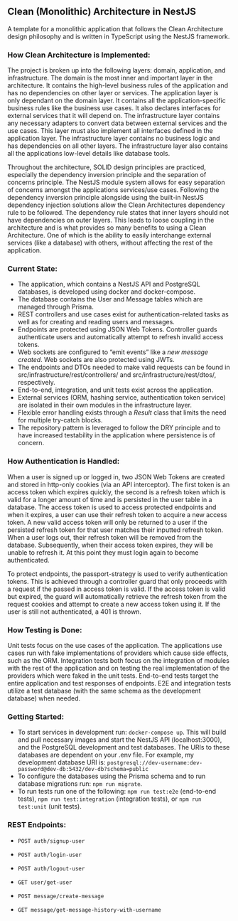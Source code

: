 ## Clean (Monolithic) Architecture in NestJS

A template for a monolithic application that follows the Clean Architecture design philosophy and is written in TypeScript using the NestJS framework.

### How Clean Architecture is Implemented:

The project is broken up into the following layers: domain, application, and infrastructure. The domain is the most inner and important layer in the architecture. It contains the high-level business rules of the application and has no dependencies on other layer or services. The application layer is only dependant on the domain layer. It contains all the application-specific business rules like the business use cases. It also declares interfaces for external services that it will depend on. The infrastructure layer contains any necessary adapters to convert data between external services and the use cases. This layer must also implement all interfaces defined in the application layer. The infrastructure layer contains no business logic and has dependencies on all other layers. The infrastructure layer also contains all the applications low-level details like database tools.

Throughout the architecture, SOLID design principles are practiced, especially the dependency inversion principle and the separation of concerns principle. The NestJS module system allows for easy separation of concerns amongst the applications services/use cases. Following the dependency inversion principle alongside using the built-in NestJS dependency injection solutions allow the Clean Architectures dependency rule to be followed. The dependency rule states that inner layers should not have dependencies on outer layers. This leads to loose coupling in the architecture and is what provides so many benefits to using a Clean Architecture. One of which is the ability to easily interchange external services (like a database) with others, without affecting the rest of the application.

### Current State:

- The application, which contains a NestJS API and PostgreSQL databases, is developed using docker and docker-compose.
- The database contains the User and Message tables which are managed through Prisma.
- REST controllers and use cases exist for authentication-related tasks as well as for creating and reading users and messages.
- Endpoints are protected using JSON Web Tokens. Controller guards authenticate users and automatically attempt to refresh invalid access tokens.
- Web sockets are configured to “emit events” like a _new message created_. Web sockets are also protected using JWTs.
- The endpoints and DTOs needed to make valid requests can be found in src/infrastructure/rest/controllers/ and src/infrastructure/rest/dtos/, respectively.
- End-to-end, integration, and unit tests exist across the application.
- External services (ORM, hashing service, authentication token service) are isolated in their own modules in the infrastructure layer.
- Flexible error handling exists through a _Result_ class that limits the need for multiple try-catch blocks.
- The repository pattern is leveraged to follow the DRY principle and to have increased testability in the application where persistence is of concern.

### How Authentication is Handled:

When a user is signed up or logged in, two JSON Web Tokens are created and stored in http-only cookies (via an API interceptor). The first token is an access token which expires quickly, the second is a refresh token which is valid for a longer amount of time and is persisted in the user table in a database. The access token is used to access protected endpoints and when it expires, a user can use their refresh token to acquire a new access token. A new valid access token will only be returned to a user if the persisted refresh token for that user matches their inputted refresh token. When a user logs out, their refresh token will be removed from the database. Subsequently, when their access token expires, they will be unable to refresh it. At this point they must login again to become authenticated.

To protect endpoints, the passport-strategy is used to verify authentication tokens. This is achieved through a controller guard that only proceeds with a request if the passed in access token is valid. If the access token is valid but expired, the guard will automatically retrieve the refresh token from the request cookies and attempt to create a new access token using it. If the user is still not authenticated, a 401 is thrown.

### How Testing is Done:

Unit tests focus on the use cases of the application. The applications use cases run with fake implementations of providers which cause side effects, such as the ORM. Integration tests both focus on the integration of modules with the rest of the application and on testing the real implementation of the providers which were faked in the unit tests. End-to-end tests target the entire application and test responses of endpoints. E2E and integration tests utilize a test database (with the same schema as the development database) when needed.

### Getting Started:

- To start services in development run: `docker-compose up`. This will build and pull necessary images and start the NestJS API (localhost:3000), and the PostgreSQL development and test databases. The URIs to these databases are dependent on your .env file. For example, my development database URI is: `postgresql://dev-username:dev-password@dev-db:5432/dev-db?schema=public`
- To configure the databases using the Prisma schema and to run database migrations run: `npm run migrate`.
- To run tests run one of the following: `npm run test:e2e` (end-to-end tests), `npm run test:integration` (integration tests), or `npm run test:unit` (unit tests).

### REST Endpoints:

- `POST auth/signup-user`

- `POST auth/login-user`

- `POST auth/logout-user`

- `GET user/get-user`

- `POST message/create-message`

- `GET message/get-message-history-with-username`

